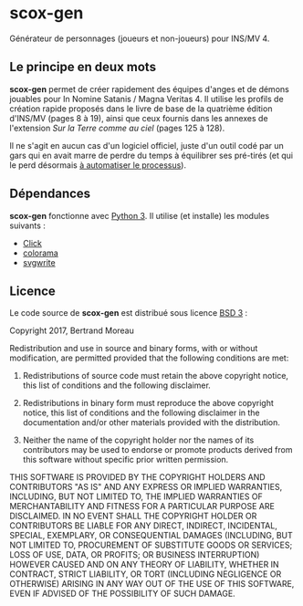 # scox-gen
Générateur de personnages (joueurs et non-joueurs) pour INS/MV 4.

## Le principe en deux mots
__scox-gen__ permet de créer rapidement des équipes d'anges et de démons jouables pour In Nomine Satanis / Magna Veritas 4. Il utilise les profils de création rapide proposés dans le livre de base de la quatrième édition d'INS/MV (pages 8 à 19), ainsi que ceux fournis dans les annexes de l'extension _Sur la Terre comme au ciel_ (pages 125 à 128).

Il ne s'agit en aucun cas d'un logiciel officiel, juste d'un outil codé par un gars qui en avait marre de perdre du temps à équilibrer ses pré-tirés (et qui le perd désormais [à automatiser le processus](https://xkcd.com/1319/)).

## Dépendances
__scox-gen__ fonctionne avec [Python 3](https://www.python.org/downloads/). Il utilise (et installe) les modules suivants :
* [Click](https://github.com/pallets/click)
* [colorama](https://github.com/tartley/colorama)
* [svgwrite](https://github.com/mozman/svgwrite)

## Licence
Le code source de __scox-gen__ est distribué sous licence [BSD 3](https://opensource.org/licenses/BSD-3-Clause) :

Copyright 2017, Bertrand Moreau

Redistribution and use in source and binary forms, with or without modification, are permitted provided that the following conditions are met:

1. Redistributions of source code must retain the above copyright notice, this list of conditions and the following disclaimer.

2. Redistributions in binary form must reproduce the above copyright notice, this list of conditions and the following disclaimer in the documentation and/or other materials provided with the distribution.

3. Neither the name of the copyright holder nor the names of its contributors may be used to endorse or promote products derived from this software without specific prior written permission.

THIS SOFTWARE IS PROVIDED BY THE COPYRIGHT HOLDERS AND CONTRIBUTORS "AS IS" AND ANY EXPRESS OR IMPLIED WARRANTIES, INCLUDING, BUT NOT LIMITED TO, THE IMPLIED WARRANTIES OF MERCHANTABILITY AND FITNESS FOR A PARTICULAR PURPOSE ARE DISCLAIMED. IN NO EVENT SHALL THE COPYRIGHT HOLDER OR CONTRIBUTORS BE LIABLE FOR ANY DIRECT, INDIRECT, INCIDENTAL, SPECIAL, EXEMPLARY, OR CONSEQUENTIAL DAMAGES (INCLUDING, BUT NOT LIMITED TO, PROCUREMENT OF SUBSTITUTE GOODS OR SERVICES; LOSS OF USE, DATA, OR PROFITS; OR BUSINESS INTERRUPTION) HOWEVER CAUSED AND ON ANY THEORY OF LIABILITY, WHETHER IN CONTRACT, STRICT LIABILITY, OR TORT (INCLUDING NEGLIGENCE OR OTHERWISE) ARISING IN ANY WAY OUT OF THE USE OF THIS SOFTWARE, EVEN IF ADVISED OF THE POSSIBILITY OF SUCH DAMAGE.

